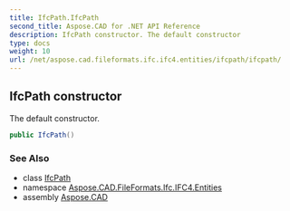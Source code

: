 ```yaml
---
title: IfcPath.IfcPath
second_title: Aspose.CAD for .NET API Reference
description: IfcPath constructor. The default constructor
type: docs
weight: 10
url: /net/aspose.cad.fileformats.ifc.ifc4.entities/ifcpath/ifcpath/
---
```

## IfcPath constructor

The default constructor.

```csharp
public IfcPath()
```

### See Also

* class [IfcPath](../)
* namespace [Aspose.CAD.FileFormats.Ifc.IFC4.Entities](../../ifcpath/)
* assembly [Aspose.CAD](../../../)


